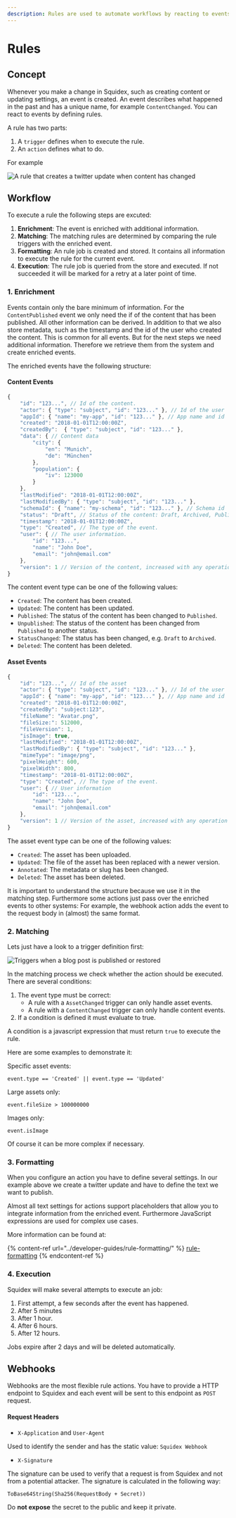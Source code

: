 ```yaml
---
description: Rules are used to automate workflows by reacting to events.
---
```


# Rules

## Concept

Whenever you make a change in Squidex, such as creating content or updating settings, an event is created. An event describes what happened in the past and has a unique name, for example `ContentChanged`. You can react to events by defining rules.

A rule has two parts:

1. A `trigger` defines when to execute the rule.
2. An `action` defines what to do.

For example

![A rule that creates a twitter update when content has changed](../../images/articles/rules/rule.png)

## Workflow

To execute a rule the following steps are excuted:

1. **Enrichment**: The event is enriched with additional information.
2. **Matching**: The matching rules are determined by comparing the rule triggers with the enriched event.
3. **Formatting**: An rule job is created and stored. It contains all information to execute the rule for the current event.
4. **Execution**: The rule job is queried from the store and executed. If not succeeded it will be marked for a retry at a later point of time.

### 1. Enrichment

Events contain only the bare minimum of information. For the `ContentPublished` event we only need the if of the content that has been published. All other information can be derived. In addition to that we also store metadata, such as the timestamp and the id of the user who created the content. This is common for all events. But for the next steps we need additional information. Therefore we retrieve them from the system and create enriched events.

The enriched events have the following structure:

#### Content Events

```javascript
{
    "id": "123...", // Id of the content.
    "actor": { "type": "subject", "id": "123..." }, // Id of the user
    "appId": { "name": "my-app", "id": "123..." }, // App name and id
    "created": "2018-01-01T12:00:00Z",
    "createdBy":  { "type": "subject", "id": "123..." },
    "data": { // Content data
        "city": {
            "en": "Munich",
            "de": "München"
        },
        "population": {
            "iv": 123000
        }
    },
    "lastModified": "2018-01-01T12:00:00Z",
    "lastModifiedBy": { "type": "subject", "id": "123..." },
    "schemaId": { "name": "my-schema", "id": "123..." }, // Schema id
    "status": "Draft", // Status of the content: Draft, Archived, Published
    "timestamp": "2018-01-01T12:00:00Z",
    "type": "Created", // The type of the event.
    "user": { // The user information.
        "id": "123...",
        "name": "John Doe",
        "email": "john@email.com"
    },
    "version": 1 // Version of the content, increased with any operation
}
```

The content event type can be one of the following values:

* `Created`: The content has been created.
* `Updated`: The content has been updated.
* `Published`: The status of the content has been changed to `Published`.
* `Unpublished`: The status of the content has been changed from `Published` to another status.
* `StatusChanged`: The status has been changed, e.g. `Draft` to `Archived`.
* `Deleted`: The content has been deleted.

#### Asset Events

```javascript
{
    "id": "123...", // Id of the asset
    "actor": { "type": "subject", "id": "123..." }, // Id of the user
    "appId": { "name": "my-app", "id": "123..." }, // App name and id
    "created": "2018-01-01T12:00:00Z",
    "createdBy": "subject:123",
    "fileName": "Avatar.png",
    "fileSize:": 512000,
    "fileVersion": 1,
    "isImage": true,
    "lastModified": "2018-01-01T12:00:00Z",
    "lastModifiedBy": { "type": "subject", "id": "123..." },
    "mimeType": "image/png",
    "pixelHeight": 600,
    "pixelWidth": 800,
    "timestamp": "2018-01-01T12:00:00Z",
    "type": "Created", // The type of the event.
    "user": { // User information
        "id": "123...",
        "name": "John Doe",
        "email": "john@email.com"
    },
    "version": 1 // Version of the asset, increased with any operation
}
```

The asset event type can be one of the following values:

* `Created`: The asset has been uploaded.
* `Updated`: The file of the asset has been replaced with a newer version.
* `Annotated`: The metadata or slug has been changed.
* `Deleted`: The asset has been deleted.

It is important to understand the structure because we use it in the matching step. Furthermore some actions just pass over the enriched events to other systems: For example, the webhook action adds the event to the request body in (almost) the same format.

### 2. Matching

Lets just have a look to a trigger definition first:

![Triggers when a blog post is published or restored](../../.gitbook/assets/content-trigger.png)

In the matching process we check whether the action should be executed. There are several conditions:

1. The event type must be correct:
   * A rule with a `AssetChanged` trigger can only handle asset events.
   * A rule with a `ContentChanged` trigger can only handle content events.
2. If a condition is defined it must evaluate to true.

A condition is a javascript expression that must return `true` to execute the rule.

Here are some examples to demonstrate it:

Specific asset events:

```
event.type == 'Created' || event.type == 'Updated'
```

Large assets only:

```
event.fileSize > 100000000
```

Images only:

```
event.isImage
```

Of course it can be more complex if necessary.

### 3. Formatting

When you configure an action you have to define several settings. In our example above we create a twitter update and have to define the text we want to publish.

Almost all text settings for actions support placeholders that allow you to integrate information from the enriched event. Furthermore JavaScript expressions are used for complex use cases.

More information can be found at:

{% content-ref url="../developer-guides/rule-formatting/" %}
[rule-formatting](../developer-guides/rule-formatting/)
{% endcontent-ref %}

### 4. Execution

Squidex will make several attempts to execute an job:

1. First attempt, a few seconds after the event has happened.
2. After 5 minutes
3. After 1 hour.
4. After 6 hours.
5. After 12 hours.

Jobs expire after 2 days and will be deleted automatically.

## Webhooks

Webhooks are the most flexible rule actions. You have to provide a HTTP endpoint to Squidex and each event will be sent to this endpoint as `POST` request.

#### Request Headers

* `X-Application` and `User-Agent`

Used to identify the sender and has the static value: `Squidex Webhook`

* `X-Signature`

The signature can be used to verify that a request is from Squidex and not from a potential attacker. The signature is calculated in the following way:

```
ToBase64String(Sha256(RequestBody + Secret))
```

Do **not expose** the secret to the public and keep it private.
